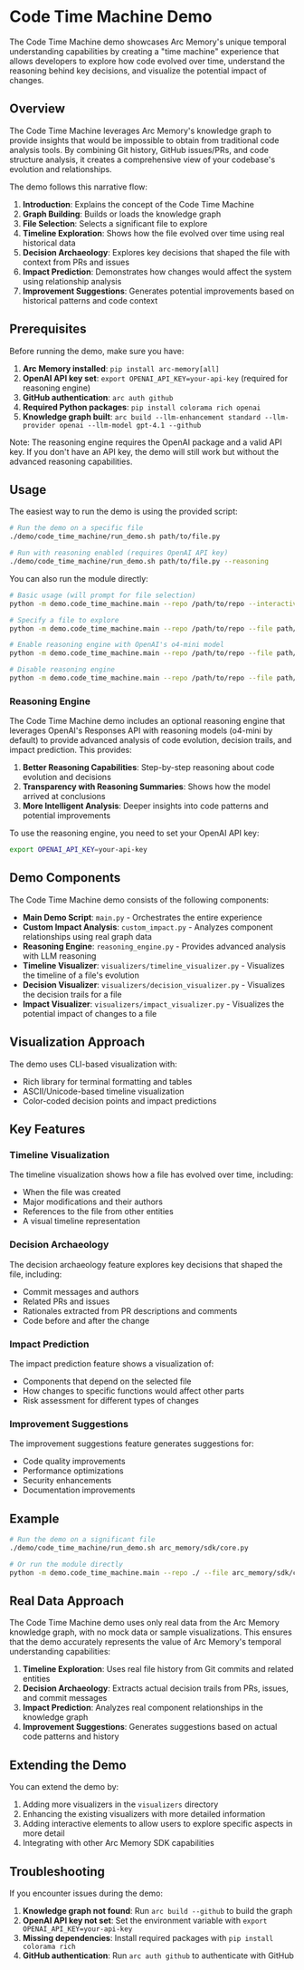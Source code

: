 # Code Time Machine Demo

The Code Time Machine demo showcases Arc Memory's unique temporal understanding capabilities by creating a "time machine" experience that allows developers to explore how code evolved over time, understand the reasoning behind key decisions, and visualize the potential impact of changes.

## Overview

The Code Time Machine leverages Arc Memory's knowledge graph to provide insights that would be impossible to obtain from traditional code analysis tools. By combining Git history, GitHub issues/PRs, and code structure analysis, it creates a comprehensive view of your codebase's evolution and relationships.

The demo follows this narrative flow:

1. **Introduction**: Explains the concept of the Code Time Machine
2. **Graph Building**: Builds or loads the knowledge graph
3. **File Selection**: Selects a significant file to explore
4. **Timeline Exploration**: Shows how the file evolved over time using real historical data
5. **Decision Archaeology**: Explores key decisions that shaped the file with context from PRs and issues
6. **Impact Prediction**: Demonstrates how changes would affect the system using relationship analysis
7. **Improvement Suggestions**: Generates potential improvements based on historical patterns and code context

## Prerequisites

Before running the demo, make sure you have:

1. **Arc Memory installed**: `pip install arc-memory[all]`
2. **OpenAI API key set**: `export OPENAI_API_KEY=your-api-key` (required for reasoning engine)
3. **GitHub authentication**: `arc auth github`
4. **Required Python packages**: `pip install colorama rich openai`
5. **Knowledge graph built**: `arc build --llm-enhancement standard --llm-provider openai --llm-model gpt-4.1 --github`

Note: The reasoning engine requires the OpenAI package and a valid API key. If you don't have an API key, the demo will still work but without the advanced reasoning capabilities.

## Usage

The easiest way to run the demo is using the provided script:

```bash
# Run the demo on a specific file
./demo/code_time_machine/run_demo.sh path/to/file.py

# Run with reasoning enabled (requires OpenAI API key)
./demo/code_time_machine/run_demo.sh path/to/file.py --reasoning
```

You can also run the module directly:

```bash
# Basic usage (will prompt for file selection)
python -m demo.code_time_machine.main --repo /path/to/repo --interactive

# Specify a file to explore
python -m demo.code_time_machine.main --repo /path/to/repo --file path/to/file.py

# Enable reasoning engine with OpenAI's o4-mini model
python -m demo.code_time_machine.main --repo /path/to/repo --file path/to/file.py --reasoning

# Disable reasoning engine
python -m demo.code_time_machine.main --repo /path/to/repo --file path/to/file.py --no-reasoning
```

### Reasoning Engine

The Code Time Machine demo includes an optional reasoning engine that leverages OpenAI's Responses API with reasoning models (o4-mini by default) to provide advanced analysis of code evolution, decision trails, and impact prediction. This provides:

1. **Better Reasoning Capabilities**: Step-by-step reasoning about code evolution and decisions
2. **Transparency with Reasoning Summaries**: Shows how the model arrived at conclusions
3. **More Intelligent Analysis**: Deeper insights into code patterns and potential improvements

To use the reasoning engine, you need to set your OpenAI API key:

```bash
export OPENAI_API_KEY=your-api-key
```

## Demo Components

The Code Time Machine demo consists of the following components:

- **Main Demo Script**: `main.py` - Orchestrates the entire experience
- **Custom Impact Analysis**: `custom_impact.py` - Analyzes component relationships using real graph data
- **Reasoning Engine**: `reasoning_engine.py` - Provides advanced analysis with LLM reasoning
- **Timeline Visualizer**: `visualizers/timeline_visualizer.py` - Visualizes the timeline of a file's evolution
- **Decision Visualizer**: `visualizers/decision_visualizer.py` - Visualizes the decision trails for a file
- **Impact Visualizer**: `visualizers/impact_visualizer.py` - Visualizes the potential impact of changes to a file

## Visualization Approach

The demo uses CLI-based visualization with:

- Rich library for terminal formatting and tables
- ASCII/Unicode-based timeline visualization
- Color-coded decision points and impact predictions

## Key Features

### Timeline Visualization

The timeline visualization shows how a file has evolved over time, including:

- When the file was created
- Major modifications and their authors
- References to the file from other entities
- A visual timeline representation

### Decision Archaeology

The decision archaeology feature explores key decisions that shaped the file, including:

- Commit messages and authors
- Related PRs and issues
- Rationales extracted from PR descriptions and comments
- Code before and after the change

### Impact Prediction

The impact prediction feature shows a visualization of:

- Components that depend on the selected file
- How changes to specific functions would affect other parts
- Risk assessment for different types of changes

### Improvement Suggestions

The improvement suggestions feature generates suggestions for:

- Code quality improvements
- Performance optimizations
- Security enhancements
- Documentation improvements

## Example

```bash
# Run the demo on a significant file
./demo/code_time_machine/run_demo.sh arc_memory/sdk/core.py

# Or run the module directly
python -m demo.code_time_machine.main --repo ./ --file arc_memory/sdk/core.py
```

## Real Data Approach

The Code Time Machine demo uses only real data from the Arc Memory knowledge graph, with no mock data or sample visualizations. This ensures that the demo accurately represents the value of Arc Memory's temporal understanding capabilities:

1. **Timeline Exploration**: Uses real file history from Git commits and related entities
2. **Decision Archaeology**: Extracts actual decision trails from PRs, issues, and commit messages
3. **Impact Prediction**: Analyzes real component relationships in the knowledge graph
4. **Improvement Suggestions**: Generates suggestions based on actual code patterns and history

## Extending the Demo

You can extend the demo by:

1. Adding more visualizers in the `visualizers` directory
2. Enhancing the existing visualizers with more detailed information
3. Adding interactive elements to allow users to explore specific aspects in more detail
4. Integrating with other Arc Memory SDK capabilities

## Troubleshooting

If you encounter issues during the demo:

1. **Knowledge graph not found**: Run `arc build --github` to build the graph
2. **OpenAI API key not set**: Set the environment variable with `export OPENAI_API_KEY=your-api-key`
3. **Missing dependencies**: Install required packages with `pip install colorama rich`
4. **GitHub authentication**: Run `arc auth github` to authenticate with GitHub
